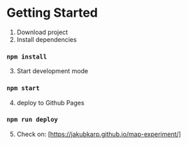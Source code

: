 # Getting Started

1. Download project
2. Install dependencies

### `npm install`

3. Start development mode

### `npm start`

4. deploy to Github Pages

### `npm run deploy`

5. Check on:
   [https://jakubkarp.github.io/map-experiment/]
